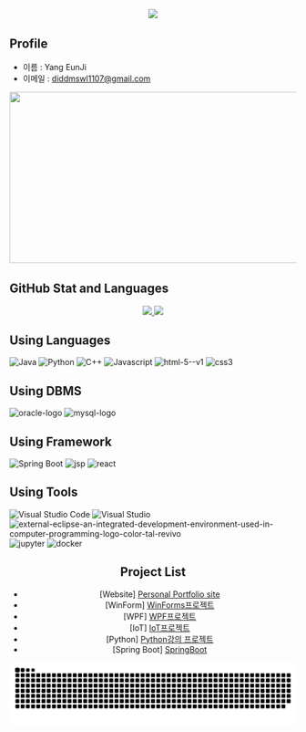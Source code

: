 <p align='center'>
  <a href="https://github.com/e-ji1107/e-ji1107">
    <img src="https://capsule-render.vercel.app/api?type=blur&height=200&color=gradient&text=Eunji's%20Repository&section=header&fontColor=005174&fontSize=60&fontAlign=50&fontAlignY=50&animation=twinkling&desc="/>
  </a>
</p>

## Profile
- 이름 : Yang EunJi
- 이메일 : diddmswl1107@gmail.com

<a href="https://www.gitanimals.org/en_US?utm_medium=image&utm_source=e-ji1107&utm_content=farm">
<img
  src="https://render.gitanimals.org/farms/e-ji1107"
  width="1000"
  height="300"
/>
</a>
  
 
## GitHub Stat and Languages
<!-- username은 본인걸로 -->
<p align='center'>
  <a href="https://github.com/e-ji1107">
    <img src="https://github-readme-stats.vercel.app/api?username=hugoMGSung&theme=tokyonight&show_icons=true"/>
    <img src="https://github-readme-stats.vercel.app/api/top-langs/?username=hugoMGSung&theme=tokyonight&layout=compact"/>
  </a>
</p>

## Using Languages
<p align='left'>
    <img height="40" src="https://img.icons8.com/?size=100&id=Pd2x9GWu9ovX&format=png&color=000000" title="Java">
    <img height="40" src="https://img.icons8.com/?size=100&id=l75OEUJkPAk4&format=png&color=000000" title="Python">
    <img height="40" src="https://img.icons8.com/?size=100&id=55199&format=png&color=000000" title="C++">
    <img height="40" src="https://img.icons8.com/?size=100&id=108784&format=png&color=000000" title="Javascript">
    <img width="40" height="40" src="https://img.icons8.com/color/40/html-5--v1.png" alt="html-5--v1"/>
    <img width="40" height="40" src="https://img.icons8.com/color/40/css3.png" alt="css3"/>

</p>

## Using DBMS
<p align='left'>
  <img width="40" height="40" src="https://img.icons8.com/nolan/64/oracle-logo.png" alt="oracle-logo" title="Oracle">
  <img width="40" height="40" src="https://img.icons8.com/color/40/mysql-logo.png" alt="mysql-logo"/>
</p>

## Using Framework
<p align='left'>
  <img height="40" src="https://img.icons8.com/?size=100&id=90519&format=png&color=000000" title="Spring Boot">  
  <img width="40" height="40" src="https://img.icons8.com/glyph-neue/40/jsp.png" alt="jsp"/>
  <img width="40" height="40" src="https://img.icons8.com/ios-glyphs/100/react.png" alt="react"/>
  
</p>

## Using Tools 
<p align='left'>
  <img height="40" src="https://img.icons8.com/?size=100&id=9OGIyU8hrxW5&format=png&color=000000" title="Visual Studio Code">
  <img height="40" src="https://img.icons8.com/?size=100&id=ezj3zaVtImPg&format=png&color=000000" title="Visual Studio">
  <img width="40" height="40" src="https://img.icons8.com/external-tal-revivo-color-tal-revivo/24/external-eclipse-an-integrated-development-environment-used-in-computer-programming-logo-color-tal-revivo.png" alt="external-eclipse-an-integrated-development-environment-used-in-computer-programming-logo-color-tal-revivo"/>
  <img width="40" height="40" src="https://img.icons8.com/fluency/40/jupyter.png" alt="jupyter"/>
  <img width="40" height="40" src="https://img.icons8.com/fluency/48/docker.png" alt="docker" title="Docker">
</p>

<div align="center"> 
  
  

## Project List
- [Website] [Personal Portfolio site](https://hugoMGSung.github.io)
- [WinForm] [WinForms프로젝트](https://github.com/hugoMGSung/works-need-it-csharp/tree/main/miniprojects/ITS_CCTV_App)
- [WPF] [WPF프로젝트](https://github.com/hugoMGSung/works-need-it-cshap/tree/main/studyWpf/portfolio)
- [IoT] [IoT프로젝트](https://github.com/hugoMGSung/works-need-it-IoT/tree/main/energy_management_system)
- [Python] [Python강의 프로젝트](https://github.com/hugoMGSung/iot-python-2025)
- [Spring Boot] [SpringBoot](https://github.com/hugoMGSung/basic-python-2024)

<img src="https://raw.githubusercontent.com/Platane/snk/output/github-contribution-grid-snake.svg" />
